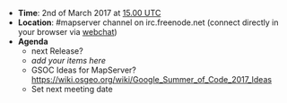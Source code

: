 * **Time**: 2nd of March 2017 at [15.00 UTC](http://www.timeanddate.com/worldclock/fixedtime.html?year=2017&month=03&day=02&hour=15&min=0&sec=0%2016.00UTC)
* **Location**: #mapserver channel on irc.freenode.net (connect directly in your browser via [webchat](https://webchat.freenode.net/?channels=mapserver))
* **Agenda**
    * next Release?
    * *add your items here*
    * GSOC Ideas for MapServer? https://wiki.osgeo.org/wiki/Google_Summer_of_Code_2017_Ideas
    * Set next meeting date